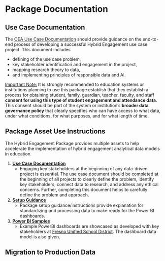 # Package Documentation

## Use Case Documentation

The [OEA Use Case Documentation](https://github.com/microsoft/OpenEduAnalytics/blob/main/docs/use_cases/Open_Education_Analytics_Use_Case_Template_v3.docx) should provide guidance on the end-to-end process of developing a successful Hybrid Engagement use case project. This document includes 
 - defining of the use case problem,
 - key stakeholder identification and engagement in the project,
 - mapping research theory to data,
 - and implementing principles of responsible data and AI. 

<ins> Important Note:</ins> It is strongly recommended to education systems or institutions planning to use this package establish that they establish a process for obtaining student, family, guardian, teacher, faculty, and staff **consent for using this type of student engagement and attendance data**. This consent should be part of the system or institution’s **broader data governance policy** that clearly specifies who can have access to what data, under what conditions, for what purposes, and for what length of time.

## Package Asset Use Instructions

The Hybrid Engagement Package provides multiple assets to help accelerate the implementation of hybrid engagement analytical data models in education.

1. <strong>[Use Case Documentation](https://github.com/microsoft/OpenEduAnalytics/blob/main/docs/use_cases/Open_Education_Analytics_Use_Case_Template_v3.docx)</strong> 
      * Engaging key stakeholders at the beginning of any data-driven project is essential. The use case document should be completed at the beginning of all projects to clearly define the problem, identify key stakeholders, connect data to research, and address any ethical concerns. Further, completing this document helps to carefully define the problem and approach.
2. <strong>[Setup Guidance](https://github.com/cstohlmann/oea-hybrid-engagement-package#package-setup-instructions)</strong> 
      * Package setup guidance/instructions provide explanation for standardizing and processing data to make ready for the Power BI dashboards.
3. <strong>[Power BI Samples](https://github.com/cstohlmann/oea-hybrid-engagement-package/tree/main/powerbi)</strong> 
      * Example PowerBI dashboards are showcased as developed with key stakeholders at [Fresno Unified School District](https://www.fresnounified.org/). The dashboard data model is also given.
 
 ## Migration to Production Data
 


